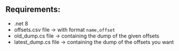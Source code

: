 ## Requirements:
- .net 8
- offsets.csv file -> with format `name,offset`
- old_dump.cs file -> containing the dump of the given offsets
- latest_dump.cs file -> containing the dump of the offsets you want
